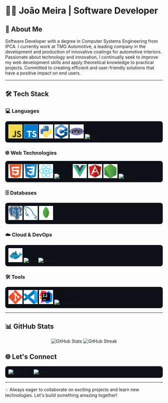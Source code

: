 # 👨‍💻 João Meira | Software Developer

## 🚀 About Me
Software Developer with a degree in Computer Systems Engineering from IPCA. I currently work at TMG Automotive, a leading company in the development and production of innovative coatings for automotive interiors.<br>
Passionate about technology and innovation, I continually seek to improve my web development skills and apply theoretical knowledge to practical projects. Committed to creating efficient and user-friendly solutions that have a positive impact on end users.

---

## 🛠️ Tech Stack

### 💻 Languages
<p align="left" style="background-color: #0d1117; padding: 10px; border-radius: 8px;">
  <img src="https://raw.githubusercontent.com/devicons/devicon/master/icons/javascript/javascript-original.svg" alt="javascript" width="45" height="45"/>
  <img src="https://raw.githubusercontent.com/devicons/devicon/master/icons/typescript/typescript-original.svg" alt="typescript" width="45" height="45"/>
  <img src="https://raw.githubusercontent.com/devicons/devicon/master/icons/python/python-original.svg" alt="python" width="45" height="45"/>
  <img src="https://raw.githubusercontent.com/devicons/devicon/master/icons/cplusplus/cplusplus-original.svg" alt="cplusplus" width="45" height="45"/>
  <img src="https://raw.githubusercontent.com/devicons/devicon/master/icons/php/php-original.svg" alt="php" width="45" height="45"/>
  <img src="https://www.vectorlogo.zone/logos/kotlinlang/kotlinlang-icon.svg" alt="kotlin" width="45" height="45"/>
</p>

### 🌐 Web Technologies
<p align="left" style="background-color: #0d1117; padding: 10px; border-radius: 8px;">
  <img src="https://raw.githubusercontent.com/devicons/devicon/master/icons/html5/html5-original.svg" alt="html5" width="45" height="45"/>
  <img src="https://raw.githubusercontent.com/devicons/devicon/master/icons/css3/css3-original.svg" alt="css3" width="45" height="45"/>
  <img src="https://raw.githubusercontent.com/devicons/devicon/master/icons/react/react-original.svg" alt="react" width="45" height="45"/>
  <img src="https://cdn.worldvectorlogo.com/logos/nextjs-2.svg" alt="nextjs" width="45" height="45"/>
  <img src="https://raw.githubusercontent.com/devicons/devicon/master/icons/vuejs/vuejs-original.svg" alt="vuejs" width="45" height="45"/>
  <img src="https://raw.githubusercontent.com/devicons/devicon/master/icons/angularjs/angularjs-original.svg" alt="angular" width="45" height="45"/>
  <img src="https://raw.githubusercontent.com/devicons/devicon/master/icons/nodejs/nodejs-original.svg" alt="nodejs" width="45" height="45"/>
  <img src="https://cdn.worldvectorlogo.com/logos/laravel-2.svg" alt="laravel" width="45" height="45"/>
</p>

### 🗄️ Databases
<p align="left" style="background-color: #0d1117; padding: 10px; border-radius: 8px;">
  <img src="https://raw.githubusercontent.com/devicons/devicon/master/icons/postgresql/postgresql-original.svg" alt="postgresql" width="45" height="45"/>
  <img src="https://raw.githubusercontent.com/devicons/devicon/master/icons/mysql/mysql-original.svg" alt="mysql" width="45" height="45"/>
  <img src="https://raw.githubusercontent.com/devicons/devicon/master/icons/mongodb/mongodb-original.svg" alt="mongodb" width="45" height="45"/>
</p>

### ☁️ Cloud & DevOps
<p align="left" style="background-color: #0d1117; padding: 10px; border-radius: 8px;">
  <img src="https://raw.githubusercontent.com/devicons/devicon/master/icons/docker/docker-original.svg" alt="docker" width="45" height="45"/>
  <img src="https://cdn.worldvectorlogo.com/logos/aws-2.svg" alt="aws" width="45" height="45"/>
  <img src="https://www.vectorlogo.zone/logos/microsoft_azure/microsoft_azure-icon.svg" alt="azure" width="45" height="45"/>
</p>

### 🛠️ Tools
<p align="left" style="background-color: #0d1117; padding: 10px; border-radius: 8px;">
  <img src="https://raw.githubusercontent.com/devicons/devicon/master/icons/git/git-original.svg" alt="git" width="45" height="45"/>
  <img src="https://raw.githubusercontent.com/devicons/devicon/master/icons/vscode/vscode-original.svg" alt="vscode" width="45" height="45"/>
  <img src="https://raw.githubusercontent.com/devicons/devicon/master/icons/intellij/intellij-original.svg" alt="intellij" width="45" height="45"/>
  <img src="https://www.vectorlogo.zone/logos/getpostman/getpostman-icon.svg" alt="postman" width="45" height="45"/>
</p>

---

## 📊 GitHub Stats

<p align="center">
  <img src="https://github-readme-stats.vercel.app/api?username=JoaoMeira29&show_icons=true&theme=dark" alt="GitHub Stats" height="165"/>
  <img src="https://github-readme-streak-stats.herokuapp.com/?user=JoaoMeira29&theme=dark" alt="GitHub Streak" height="165"/>
</p>

## 🌐 Let's Connect

<div align="left" style="background-color: #0d1117; padding: 10px; border-radius: 8px;">
  <a href="https://www.linkedin.com/in/joaomeira29/" target="_blank" style="text-decoration: none; margin-right: 10px;">
    <img src="https://cdn.worldvectorlogo.com/logos/linkedin-icon-2.svg" alt="linkedin" width="30" height="30"/>
  </a>
  <a href="mailto:joaopcm29@gmail.com" style="text-decoration: none;">
    <img src="https://cdn.worldvectorlogo.com/logos/gmail-icon.svg" alt="email" width="30" height="30"/>
  </a>
</div>

---

💡 Always eager to collaborate on exciting projects and learn new technologies. Let's build something amazing together!
